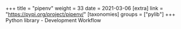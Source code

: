 +++
title = "pipenv"
weight = 33
date = 2021-03-06
[extra]
link = "https://pypi.org/project/pipenv/"
[taxonomies]
groups = ["pylib"]
+++
Python library - Development Workflow

